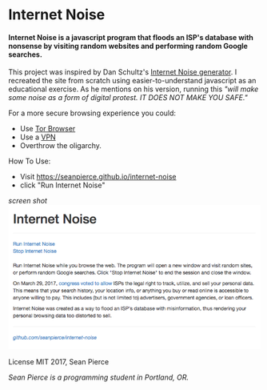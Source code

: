# Internet Noise

#### Internet Noise is a javascript program that floods an ISP's database with nonsense by visiting random websites and performing random Google searches.

This project was inspired by Dan Schultz's [Internet Noise generator](https://github.com/slifty/internet_noise/blob/master/index.html). I recreated the site from scratch using easier-to-understand javascript as an educational exercise. As he mentions on his version, running this _"will make some noise as a form of digital protest. IT DOES NOT MAKE YOU SAFE."_

For a more secure browsing experience you could:
* Use [Tor Browser](https://www.torproject.org/projects/torbrowser.html.en)
* Use a [VPN](https://en.wikipedia.org/wiki/Virtual_private_network)
* Overthrow the oligarchy.

How To Use:
* Visit https://seanpierce.github.io/internet-noise
* click "Run Internet Noise"

_screen shot_
<kbd><img src="screen-shot.png" alt="screen shot of internet-noise by Sean Pierce"></kbd>

License MIT
2017, Sean Pierce  

_Sean Pierce is a programming student in Portland, OR._
